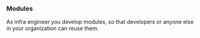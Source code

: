 ### Modules

As infra engineer you develop modules, so that developers or anyone else in your organization can reuse them.
